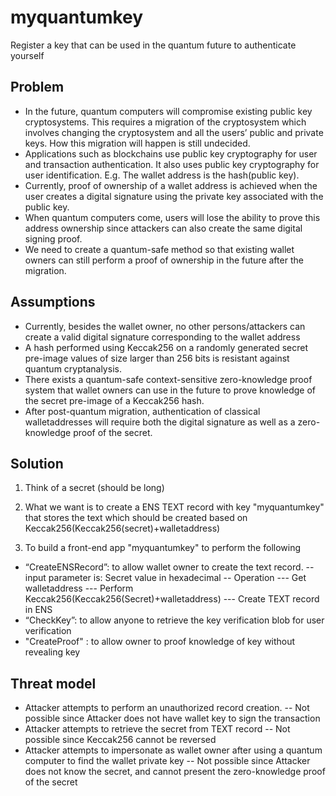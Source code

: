 # myquantumkey
Register a key that can be used in the quantum future to authenticate yourself

## Problem
-	In the future, quantum computers will compromise existing public key cryptosystems. This requires a migration of the cryptosystem which involves changing the cryptosystem and all the users’ public and private keys. How this migration will happen is still undecided.
-	Applications such as blockchains use public key cryptography for user and transaction authentication. It also uses public key cryptography for user identification. E.g. The wallet address is the hash(public key). 
-	Currently, proof of ownership of a wallet address is achieved when the user creates a digital signature using the private key associated with the public key.
-	When quantum computers come, users will lose the ability to prove this address ownership since attackers can also create the same digital signing proof. 
-	We need to create a quantum-safe method so that existing wallet owners can still perform a proof of ownership in the future after the migration.

## Assumptions
-	Currently, besides the wallet owner, no other persons/attackers can create a valid digital signature corresponding to the wallet address
-	A hash performed using Keccak256 on a randomly generated secret pre-image values of size larger than 256 bits is resistant against quantum cryptanalysis.
-	There exists a quantum-safe context-sensitive zero-knowledge proof system that wallet owners can use in the future to prove knowledge of the secret pre-image of a Keccak256 hash.
-	After post-quantum migration, authentication of classical walletaddresses will require both the digital signature as well as a zero-knowledge proof of the secret.

## Solution
1) Think of a secret (should be long)
   
2)	What we want is to create a ENS TEXT record with key "myquantumkey" that stores the text which should be created based on Keccak256(Keccak256(secret)+walletaddress)
   
3)	To build a front-end app "myquantumkey" to perform the following
 - “CreateENSRecord”: to allow wallet owner to create the text record.
   -- input parameter is:	Secret value in hexadecimal
   -- Operation
      ---	Get walletaddress
      ---	Perform Keccak256(Keccak256(Secret)+walletaddress)
      ---	Create TEXT record in ENS
 - “CheckKey”: to allow anyone to retrieve the key verification blob for user verification
 - "CreateProof" : to allow owner to proof knowledge of key without revealing key 

##	Threat model
- 	Attacker attempts to perform an unauthorized record creation.
   --	Not possible since Attacker does not have wallet key to sign the transaction
-	 Attacker attempts to retrieve the secret from TEXT record
   --	Not possible since Keccak256 cannot be reversed
-	Attacker attempts to impersonate as wallet owner after using a quantum computer to find the wallet private key
  --	Not possible since Attacker does not know the secret, and cannot present the zero-knowledge proof of the secret

